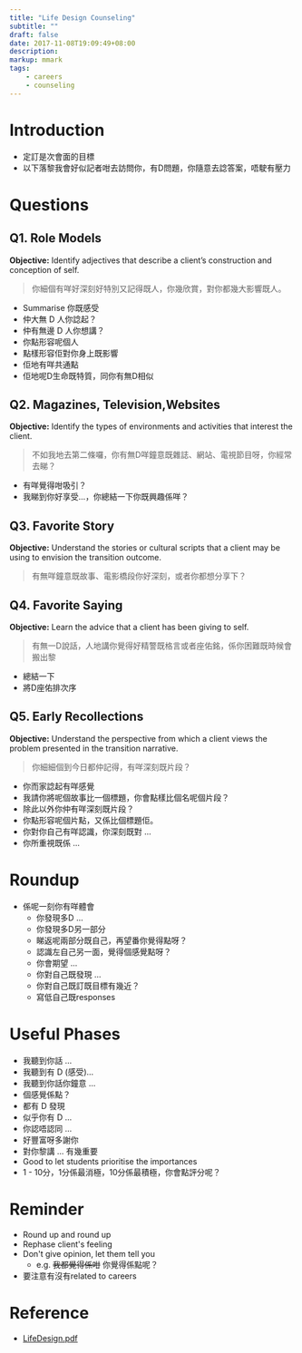 ```yaml
---
title: "Life Design Counseling"
subtitle: ""
draft: false
date: 2017-11-08T19:09:49+08:00
description:
markup: mmark
tags:
    - careers
    - counseling
---
```


# Introduction
- 定訂是次會面的目標
- 以下落黎我會好似記者咁去訪問你，有D問題，你隨意去諗答案，唔駛有壓力

# Questions
## Q1. Role Models
<div class="alert alert-warning">
  <b>Objective:</b> Identify adjectives that describe a client’s construction and conception of self.
</div>

> 你細個有咩好深刻好特別又記得既人，你幾欣賞，對你都幾大影響既人。


  + Summarise 你既感受
  + 仲大無 D 人你諗起？
  + 仲有無邊 D 人你想講？
  + 你點形容呢個人
  + 點樣形容佢對你身上既影響
  + 佢地有咩共通點
  + 佢地呢D生命既特質，同你有無D相似

## Q2. Magazines, Television,Websites

<div class="alert alert-warning"><b>Objective:</b>
  Identify the types of environments and activities that interest the client.
</div>

> 不如我地去第二條囉，你有無D咩鐘意既雜誌、網站、電視節目呀，你經常去睇？

  - 有咩覺得咁吸引？
  - 我睇到你好享受...，你總結一下你既興趣係咩？

## Q3. Favorite Story

<div class="alert alert-warning"><b>Objective:</b>
  Understand the stories or cultural scripts that a client may be using to envision the transition outcome.
</div>

>有無咩鐘意既故事、電影橋段你好深刻，或者你都想分享下？

## Q4. Favorite Saying

<div class="alert alert-warning"><b>Objective:</b>
  Learn the advice that a client has been giving to self.
</div>

> 有無一D說話，人地講你覺得好精警既格言或者座佑銘，係你困難既時候會搬出黎

  - 總結一下
  - 將D座佑排次序

## Q5. Early Recollections

<div class="alert alert-warning"><b>Objective:</b>
  Understand the perspective from which a client views the problem presented in the transition narrative.
</div>

> 你細細個到今日都仲記得，有咩深刻既片段？

  - 你而家諗起有咩感覺
  - 我請你將呢個故事比一個標題，你會點樣比個名呢個片段？
  - 除此以外你仲有咩深刻既片段？
  - 你點形容呢個片點，又係比個標題佢。
  - 你對你自己有咩認識，你深刻既對 ... 
  - 你所重視既係 ...

# Roundup
- 係呢一刻你有咩體會
  + 你發現多D ...
  + 你發現多D另一部分
  + 睇返呢兩部分既自己，再望番你覺得點呀？
  + 認識左自己另一面，覺得個感覺點呀？
  + 你會期望 ...
  + 你對自己既發現 ...
  + 你對自己既訂既目標有幾近？
  + 寫低自己既responses

# Useful Phases
- 我聽到你話 ...
- 我聽到有 D (感受)...
- 我聽到你話你鐘意 ...
- 個感覺係點？
- 都有 D 發現
- 似乎你有 D ...
- 你認唔認同 ...
- 好豐富呀多謝你
- 對你黎講 ... 有幾重要
- Good to let students prioritise the importances
- 1 - 10分，1分係最消極，10分係最積極，你會點評分呢？

# Reminder
- Round up and round up
- Rephase client's feeling
- Don't give opinion, let them tell you
  + e.g. ~~我都覺得係咁~~ 你覺得係點呢？
- 要注意有沒有related to careers

# Reference
- [LifeDesign.pdf][@1]

<!-- reference links -->

[@1]: http://www.vocopher.com/LifeDesign/LifeDesign.pdf
